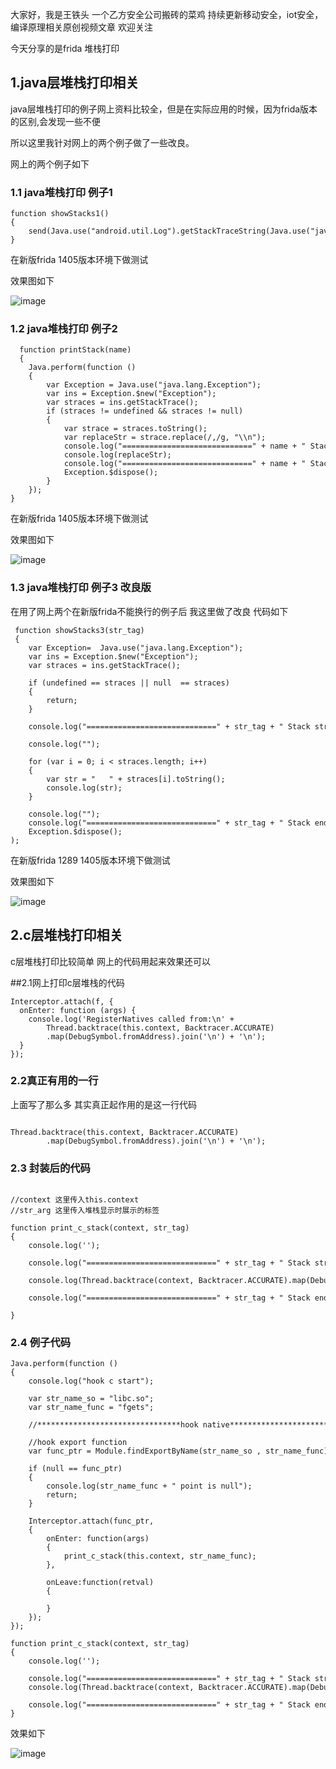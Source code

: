 大家好，我是王铁头 一个乙方安全公司搬砖的菜鸡
持续更新移动安全，iot安全，编译原理相关原创视频文章 欢迎关注

今天分享的是frida 堆栈打印

## 1.java层堆栈打印相关

java层堆栈打印的例子网上资料比较全，但是在实际应用的时候，因为frida版本的区别,会发现一些不便

所以这里我针对网上的两个例子做了一些改良。

网上的两个例子如下 

### 1.1 java堆栈打印 例子1

```
function showStacks1() 
{
    send(Java.use("android.util.Log").getStackTraceString(Java.use("java.lang.Exception").$new()));
}  

```

在新版frida 1405版本环境下做测试

效果图如下

![image](https://upload-images.jianshu.io/upload_images/25193798-70f53e0c2ceff859.jpg?imageMogr2/auto-orient/strip%7CimageView2/2/w/1240)

### 1.2 java堆栈打印 例子2

```
  function printStack(name) 
  {
    Java.perform(function () 
    {
        var Exception = Java.use("java.lang.Exception");
        var ins = Exception.$new("Exception");
        var straces = ins.getStackTrace();
        if (straces != undefined && straces != null) 
        {
            var strace = straces.toString();
            var replaceStr = strace.replace(/,/g, "\\n");
            console.log("=============================" + name + " Stack strat=======================");
            console.log(replaceStr);
            console.log("=============================" + name + " Stack end=======================\r\n");
            Exception.$dispose();
        }
    });
}

```

在新版frida 1405版本环境下做测试

效果图如下

![image](https://upload-images.jianshu.io/upload_images/25193798-2733951709a4113d.jpg?imageMogr2/auto-orient/strip%7CimageView2/2/w/1240)

### 1.3 java堆栈打印 例子3 改良版

在用了网上两个在新版frida不能换行的例子后 我这里做了改良 代码如下

```
 function showStacks3(str_tag) 
 {
    var Exception=  Java.use("java.lang.Exception");
    var ins = Exception.$new("Exception");
    var straces = ins.getStackTrace();
    
    if (undefined == straces || null  == straces) 
    {
        return;
    }

    console.log("=============================" + str_tag + " Stack strat=======================");

    console.log("");

    for (var i = 0; i < straces.length; i++)
    {
        var str = "   " + straces[i].toString();
        console.log(str);
    }

    console.log("");
    console.log("=============================" + str_tag + " Stack end=======================\r\n");
    Exception.$dispose();
);
```

在新版frida 1289 1405版本环境下做测试

效果图如下

![image](https://upload-images.jianshu.io/upload_images/25193798-6c336a309395f8bd.jpg?imageMogr2/auto-orient/strip%7CimageView2/2/w/1240)

## 2.c层堆栈打印相关

c层堆栈打印比较简单 网上的代码用起来效果还可以

##2.1网上打印c层堆栈的代码

```
Interceptor.attach(f, {
  onEnter: function (args) {
    console.log('RegisterNatives called from:\n' +
        Thread.backtrace(this.context, Backtracer.ACCURATE)
        .map(DebugSymbol.fromAddress).join('\n') + '\n');
  }
});

```

### 2.2真正有用的一行

上面写了那么多 其实真正起作用的是这一行代码

```

Thread.backtrace(this.context, Backtracer.ACCURATE)
        .map(DebugSymbol.fromAddress).join('\n') + '\n');

```

### 2.3 封装后的代码

```

//context 这里传入this.context
//str_arg 这里传入堆栈显示时展示的标签

function print_c_stack(context, str_tag)
{
    console.log('');

    console.log("=============================" + str_tag + " Stack strat=======================");       

    console.log(Thread.backtrace(context, Backtracer.ACCURATE).map(DebugSymbol.fromAddress).join('\n'));

    console.log("=============================" + str_tag + " Stack end  =======================");

}

```

### 2.4 例子代码

```
Java.perform(function () 
{
    console.log("hook c start");

    var str_name_so = "libc.so";
    var str_name_func = "fgets";

    //********************************hook native*********************************//

    //hook export function
    var func_ptr = Module.findExportByName(str_name_so , str_name_func);

    if (null == func_ptr)
    {
        console.log(str_name_func + " point is null");
        return;
    }

    Interceptor.attach(func_ptr, 
    {
        onEnter: function(args) 
        {
            print_c_stack(this.context, str_name_func);
        },

        onLeave:function(retval)
        {

        }
    });   
});

function print_c_stack(context, str_tag)
{
    console.log('');

    console.log("=============================" + str_tag + " Stack strat=======================");       
    console.log(Thread.backtrace(context, Backtracer.ACCURATE).map(DebugSymbol.fromAddress).join('\n'));

    console.log("=============================" + str_tag + " Stack end  =======================");
}
```

效果如下

![image](https://upload-images.jianshu.io/upload_images/25193798-7672456af5832c7d.jpg?imageMogr2/auto-orient/strip%7CimageView2/2/w/1240)

